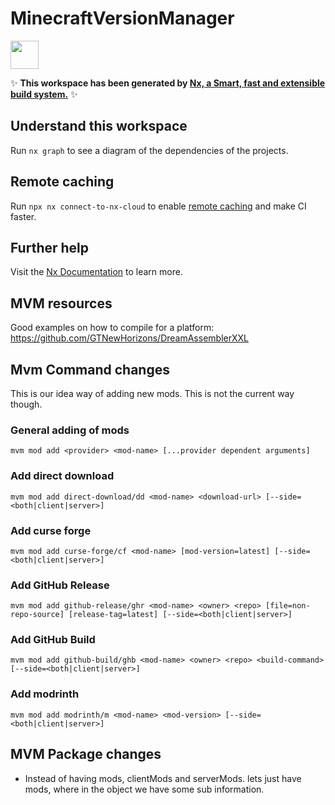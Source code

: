 # MinecraftVersionManager

<a alt="Nx logo" href="https://nx.dev" target="_blank" rel="noreferrer"><img src="https://raw.githubusercontent.com/nrwl/nx/master/images/nx-logo.png" width="45"></a>

✨ **This workspace has been generated by [Nx, a Smart, fast and extensible build system.](https://nx.dev)** ✨

## Understand this workspace

Run `nx graph` to see a diagram of the dependencies of the projects.

## Remote caching

Run `npx nx connect-to-nx-cloud` to enable [remote caching](https://nx.app) and make CI faster.

## Further help

Visit the [Nx Documentation](https://nx.dev) to learn more.

## MVM resources

Good examples on how to compile for a platform: https://github.com/GTNewHorizons/DreamAssemblerXXL

## Mvm Command changes

This is our idea way of adding new mods. This is not the current way though.


### General adding of mods 

```shell
mvm mod add <provider> <mod-name> [...provider dependent arguments] 
```

### Add direct download
```shell 
mvm mod add direct-download/dd <mod-name> <download-url> [--side=<both|client|server>]
```

### Add curse forge
```shell
mvm mod add curse-forge/cf <mod-name> [mod-version=latest] [--side=<both|client|server>]
```

### Add GitHub Release

```shell
mvm mod add github-release/ghr <mod-name> <owner> <repo> [file=non-repo-source] [release-tag=latest] [--side=<both|client|server>]
```

### Add GitHub Build

```shell
mvm mod add github-build/ghb <mod-name> <owner> <repo> <build-command> [--side=<both|client|server>]
```

### Add modrinth

```shell
mvm mod add modrinth/m <mod-name> <mod-version> [--side=<both|client|server>]
```

## MVM Package changes

- Instead of having mods, clientMods and serverMods. lets just have mods, where in the object we have some sub information.
